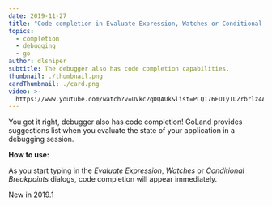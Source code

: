 ```yaml
---
date: 2019-11-27
title: "Code completion in Evaluate Expression, Watches or Conditional Breakpoints"
topics:
  - completion
  - debugging
  - go
author: dlsniper
subtitle: The debugger also has code completion capabilities.
thumbnail: ./thumbnail.png
cardThumbnail: ./card.png
video: >-
  https://www.youtube.com/watch?v=UVkc2qDQAUk&list=PLQ176FUIyIUZrbrlz4AY1V8VzBJKZyVlW&index=15
---
```


You got it right, debugger also has code completion! GoLand provides
suggestions list when you evaluate the state of your application in a
debugging session.

**How to use:**

As you start typing in the _Evaluate Expression_, _Watches_ or _Conditional Breakpoints_ dialogs, code
completion will appear immediately.

<span class="tag is-rounded">New in 2019.1</span>
